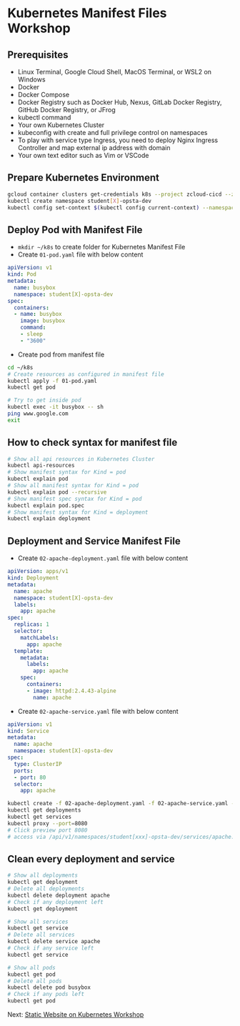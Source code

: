 # Kubernetes Manifest Files Workshop

## Prerequisites

* Linux Terminal, Google Cloud Shell, MacOS Terminal, or WSL2 on Windows
* Docker
* Docker Compose
* Docker Registry such as Docker Hub, Nexus, GitLab Docker Registry, GitHub Docker Registry, or JFrog
* kubectl command
* Your own Kubernetes Cluster
* kubeconfig with create and full privilege control on namespaces
* To play with service type Ingress, you need to deploy Nginx Ingress Controller and map external ip address with domain
* Your own text editor such as Vim or VSCode

## Prepare Kubernetes Environment

```bash
gcloud container clusters get-credentials k8s --project zcloud-cicd --zone asia-southeast1-a
kubectl create namespace student[X]-opsta-dev
kubectl config set-context $(kubectl config current-context) --namespace=student[X]-opsta-dev
```

## Deploy Pod with Manifest File

* `mkdir ~/k8s` to create folder for Kubernetes Manifest File
* Create `01-pod.yaml` file with below content

```yaml
apiVersion: v1
kind: Pod
metadata:
  name: busybox
  namespace: student[X]-opsta-dev
spec:
  containers:
  - name: busybox
    image: busybox
    command:
    - sleep
    - "3600"
```

* Create pod from manifest file

```bash
cd ~/k8s
# Create resources as configured in manifest file
kubectl apply -f 01-pod.yaml
kubectl get pod

# Try to get inside pod
kubectl exec -it busybox -- sh
ping www.google.com
exit
```

## How to check syntax for manifest file

```bash
# Show all api resources in Kubernetes Cluster
kubectl api-resources
# Show manifest syntax for Kind = pod
kubectl explain pod
# Show all manifest syntax for Kind = pod
kubectl explain pod --recursive
# Show manifest spec syntax for Kind = pod
kubectl explain pod.spec
# Show manifest syntax for Kind = deployment
kubectl explain deployment
```

## Deployment and Service Manifest File

* Create `02-apache-deployment.yaml` file with below content

```yaml
apiVersion: apps/v1
kind: Deployment
metadata:
  name: apache
  namespace: student[X]-opsta-dev
  labels:
    app: apache
spec:
  replicas: 1
  selector:
    matchLabels:
      app: apache
  template:
    metadata:
      labels:
        app: apache
    spec:
      containers:
      - image: httpd:2.4.43-alpine
        name: apache
```

* Create `02-apache-service.yaml` file with below content

```yaml
apiVersion: v1
kind: Service
metadata:
  name: apache
  namespace: student[X]-opsta-dev
spec:
  type: ClusterIP
  ports:
  - port: 80
  selector:
    app: apache
```

```bash
kubectl create -f 02-apache-deployment.yaml -f 02-apache-service.yaml --record
kubectl get deployments
kubectl get services
kubectl proxy --port=8080
# Click preview port 8080
# access via /api/v1/namespaces/student[xxx]-opsta-dev/services/apache:80/proxy/
```

## Clean every deployment and service

```bash
# Show all deployments
kubectl get deployment
# Delete all deployments
kubectl delete deployment apache
# Check if any deployment left
kubectl get deployment

# Show all services
kubectl get service
# Delete all services
kubectl delete service apache
# Check if any service left
kubectl get service

# Show all pods
kubectl get pod
# Delete all pods
kubectl delete pod busybox
# Check if any pods left
kubectl get pod
```

Next: [Static Website on Kubernetes Workshop](07-k8s-static-web.md)
